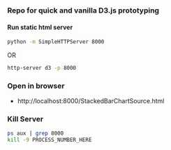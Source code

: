 ### Repo for quick and vanilla D3.js prototyping 

#### Run static html server
```bash
python -m SimpleHTTPServer 8000
```

OR

```bash
http-server d3 -p 8000
```

### Open in browser
 
* http://localhost:8000/StackedBarChartSource.html

### Kill Server
```bash
ps aux | grep 8000
kill -9 PROCESS_NUMBER_HERE
```
